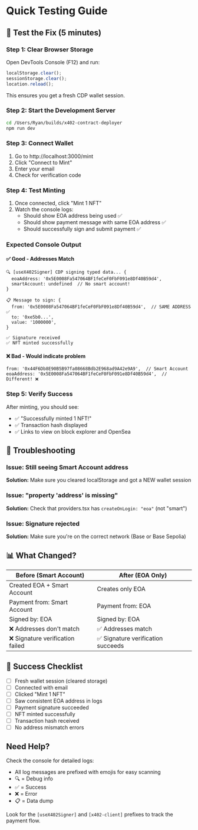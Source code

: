 # Quick Testing Guide

## 🚀 Test the Fix (5 minutes)

### Step 1: Clear Browser Storage
Open DevTools Console (F12) and run:
```javascript
localStorage.clear();
sessionStorage.clear();
location.reload();
```

This ensures you get a fresh CDP wallet session.

### Step 2: Start the Development Server
```bash
cd /Users/Ryan/builds/x402-contract-deployer
npm run dev
```

### Step 3: Connect Wallet
1. Go to http://localhost:3000/mint
2. Click "Connect to Mint"
3. Enter your email
4. Check for verification code

### Step 4: Test Minting
1. Once connected, click "Mint 1 NFT"
2. Watch the console logs:
   - Should show EOA address being used ✅
   - Should show payment message with same EOA address ✅
   - Should successfully sign and submit payment ✅

### Expected Console Output

#### ✅ Good - Addresses Match
```
🔍 [useX402Signer] CDP signing typed data... {
  eoaAddress: '0x5E0008Fa547064BF1feCeF0FbF091e8Df40B59d4',
  smartAccount: undefined  // No smart account!
}

📋 Message to sign: {
  from: '0x5E0008Fa547064BF1feCeF0FbF091e8Df40B59d4',  // SAME ADDRESS ✅
  to: '0xe5b0...',
  value: '1000000',
}

✅ Signature received
✅ NFT minted successfully
```

#### ❌ Bad - Would indicate problem
```
from: '0x44F6Db8E90B5B97fa08668Bdb2E968ad9A42e9A9',  // Smart Account
eoaAddress: '0x5E0008Fa547064BF1feCeF0FbF091e8Df40B59d4',  // Different! ❌
```

### Step 5: Verify Success
After minting, you should see:
- ✅ "Successfully minted 1 NFT!"
- ✅ Transaction hash displayed
- ✅ Links to view on block explorer and OpenSea

## 🐛 Troubleshooting

### Issue: Still seeing Smart Account address
**Solution:** Make sure you cleared localStorage and got a NEW wallet session

### Issue: "property 'address' is missing"
**Solution:** Check that providers.tsx has `createOnLogin: "eoa"` (not "smart")

### Issue: Signature rejected
**Solution:** Make sure you're on the correct network (Base or Base Sepolia)

## 📊 What Changed?

| Before (Smart Account) | After (EOA Only) |
|------------------------|------------------|
| Created EOA + Smart Account | Creates only EOA |
| Payment from: Smart Account | Payment from: EOA |
| Signed by: EOA | Signed by: EOA |
| ❌ Addresses don't match | ✅ Addresses match |
| ❌ Signature verification failed | ✅ Signature verification succeeds |

## 🎯 Success Checklist

- [ ] Fresh wallet session (cleared storage)
- [ ] Connected with email
- [ ] Clicked "Mint 1 NFT"
- [ ] Saw consistent EOA address in logs
- [ ] Payment signature succeeded
- [ ] NFT minted successfully
- [ ] Transaction hash received
- [ ] No address mismatch errors

## Need Help?

Check the console for detailed logs:
- All log messages are prefixed with emojis for easy scanning
- 🔍 = Debug info
- ✅ = Success
- ❌ = Error
- 📋 = Data dump

Look for the `[useX402Signer]` and `[x402-client]` prefixes to track the payment flow.
